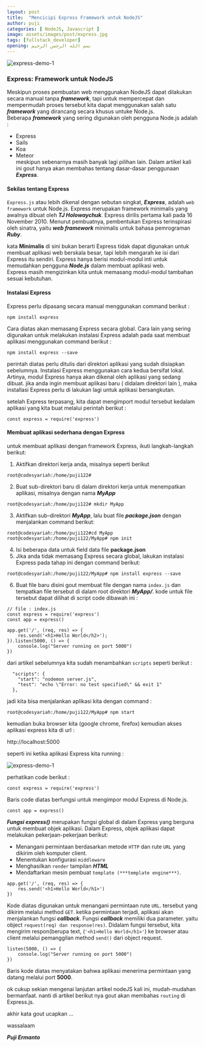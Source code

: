 ```yaml
---
layout: post
title:  "Mencicipi Express Framework untuk NodeJS"
author: puji
categories: [ NodeJS, Javascript ]
image: assets/images/post/express.jpg
tags: [fullstack_developer]
opening: بسم الله الرحمن الرحيم
---  
```


![express-demo-1]({{site.url}}/assets/images/post/express-demo1.png)  
  

### Express: Framework untuk NodeJS  

Meskipun proses pembuatan web menggunakan NodeJS dapat dilakukan secara manual tanpa ***framework***, tapi untuk mempercepat dan mempermudah proses tersebut kita dapat menggunakan salah satu ***framework*** yang dirancang secara khusus untuke Node.js.  
Beberapa ***framework*** yang sering digunakan oleh pengguna Node.js adalah :  
- Express  
- Sails  
- Koa  
- Meteor  
meskipun sebenarnya masih banyak lagi pilihan lain. Dalam artikel kali ini gout hanya akan membahas tentang dasar-dasar penggunaan ***Express***.

#### Sekilas tentang Express  
```Express.js``` atau lebih dikenal dengan sebutan singkat, ***Express***, adalah ```web framework``` untuk Node.js. Express merupakan framework minimalis yang awalnya dibuat oleh ***TJ Holowaychuk***.  Express dirilis pertama kali pada 16 November 2010. Menurut pembuatnya, pembentukan Express terinspirasi oleh sinatra, yaitu ***web framework*** minimalis untuk bahasa pemrograman ***Ruby***.  

kata **Minimalis** di sini bukan berarti Express tidak dapat digunakan untuk membuat aplikasi web berskala besar, tapi lebih mengarah ke isi dari Express itu sendiri. Express hanya berisi modul-modul inti untuk memudahkan pengguna ***Node.js*** dalam membuat aplikasi web.  
Express masih mengizinkan kita untuk memasang modul-modul tambahan sesuai kebutuhan.  

#### Instalasi Express  
Express perlu dipasang secara manual menggunakan command berikut : 

```
npm install express
```  
Cara diatas akan memasang Express secara global. Cara lain yang sering digunakan untuk melakukan instalasi Express adalah pada saat membuat aplikasi menggunakan command berikut :  
```
npm install express --save
```  
perintah diatas perlu ditulis dari direktori aplikasi yang sudah disiapkan sebelumnya. Instalasi Express menggunakan cara kedua bersifat lokal. Artinya, modul Express hanya akan dikenal oleh aplikasi yang sedang dibuat. jika anda ingin membuat aplikasi baru ( didalam direktori lain ), maka installasi Express perlu di lakukan lagi untuk aplikasi bersangkutan.  

setelah Express terpasang, kita dapat mengimport modul tersebut kedalam aplikasi yang kita buat melalui perintah berikut :  

```
const express = require('express')
```  

#### Membuat aplikasi sederhana dengan Express  
untuk membuat aplikasi dengan framework Express, ikuti langkah-langkah berikut:  
1. Aktifkan direktori kerja anda, misalnya seperti berikut  
```
root@codesyariah:/home/puji122# 
```  
2. Buat sub-direktori baru di dalam direktori kerja untuk menempatkan aplikasi, misalnya dengan nama ***MyApp***  
```
root@codesyariah:/home/puji122# mkdir MyApp
```  
3. Aktifkan sub-direktori ***MyApp***, lalu buat file ***package.json*** dengan menjalankan command berikut:  
```
root@codesyariah:/home/puji122#cd MyApp
root@codesyariah:/home/puji122/MyApp# npm init
```  
4. Isi beberapa data untuk field data file **package.json**  
5. Jika anda tidak memasang Express secara global, lakukan instalasi Express pada tahap ini dengan command berikut:  
```
root@codesyariah:/home/puji122/MyApp# npm install express --save
```  
6. Buat file baru disini gout membuat file dengan nama ```index.js``` dan tempatkan file tersebut di dalam root direktori ***MyApp/***. kode untuk file tersebut dapat dilihat di script code dibawah ini :  

```
// file : index.js
const express = require('express')
const app = express()

app.get('/', (req, res) => {
	res.send('<h1>Hello World</h2>');
}).listen(5000, () => {
	console.log("Server running on port 5000")
})
```  
dari artikel sebelumnya kita sudah menambahkan ```scripts``` seperti berikut : 

```
  "scripts": {
    "start": "nodemon server.js",
    "test": "echo \"Error: no test specified\" && exit 1"
  },
```  
jadi kita bisa menjalankan aplikasi kita dengan command :  
```
root@codesyariah:/home/puji122/MyApp# npm start
```  
kemudian buka browser kita (google chrome, firefox) kemudian akses aplikasi express kita di url :  

http://localhost:5000 

seperti ini ketika aplikasi Express kita running :  

![express-demo-1]({{site.url}}/assets/images/post/express-demo-1.gif)  

perhatikan code berikut :  

```
const express = require('express')
```  
Baris code diatas berfungsi untuk mengimpor modul Express di Node.js.  

```
const app = express()
```  
***Fungsi express()*** merupakan fungsi global di dalam Express yang berguna untuk membuat objek aplikasi. Dalam Express, objek aplikasi dapat melakukan pekerjaan-pekerjaan berikut:  

- Menangani permintaan berdasarkan metode ```HTTP``` dan rute ```URL``` yang dikirim oleh komputer client.  
- Menentukan konfigurasi ```middleware```  
- Menghasilkan ```render``` tampilan ***HTML***  
- Mendaftarkan mesin pembuat ```template (***template engine***)```.  

```
app.get('/', (req, res) => {
	res.send('<h1>Hello World</h1>')
})
```  
Kode diatas digunakan untuk menangani permintaan rute ```URL```. tersebut yang dikirim melalui method ```GET```. ketika permintaan terjadi, aplikasi akan menjalankan fungsi ***callback***. Fungsi ***callback*** memiliki dua parameter. yaitu object ```request(req) dan response(res)```. Didalam fungsi tersebut, kita mengirim respon(berupa text, (```'<h1>Hello World</h1>'```) ke browser atau client melalui pemanggilan method ```send()``` dari object request.  

```
listen(5000, () => {
	console.log("Server running on port 5000")
})
```  
Baris kode diatas menyatakan bahwa aplikasi menerima permintaan yang datang melalui port **5000**.  




ok cukup sekian mengenai lanjutan artikel nodeJS kali ini, mudah-mudahan bermanfaat. nanti di artikel berikut nya gout akan membahas ```routing``` di Express.js.

akhir kata gout ucapkan ... 

wassalaam  

***Puji Ermanto***







